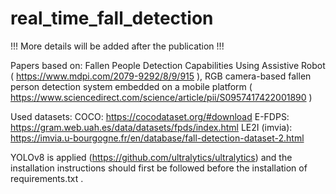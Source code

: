 # real_time_fall_detection

!!! More details will be added after the publication !!!

Papers based on:
Fallen People Detection Capabilities Using Assistive Robot ( https://www.mdpi.com/2079-9292/8/9/915 ), 
RGB camera-based fallen person detection system embedded on a mobile platform ( https://www.sciencedirect.com/science/article/pii/S0957417422001890 )

Used datasets:
COCO: https://cocodataset.org/#download
E-FDPS: https://gram.web.uah.es/data/datasets/fpds/index.html
LE2I (imvia): https://imvia.u-bourgogne.fr/en/database/fall-detection-dataset-2.html

YOLOv8 is applied (https://github.com/ultralytics/ultralytics) and the installation instructions should first be followed before the installation of requirements.txt .

